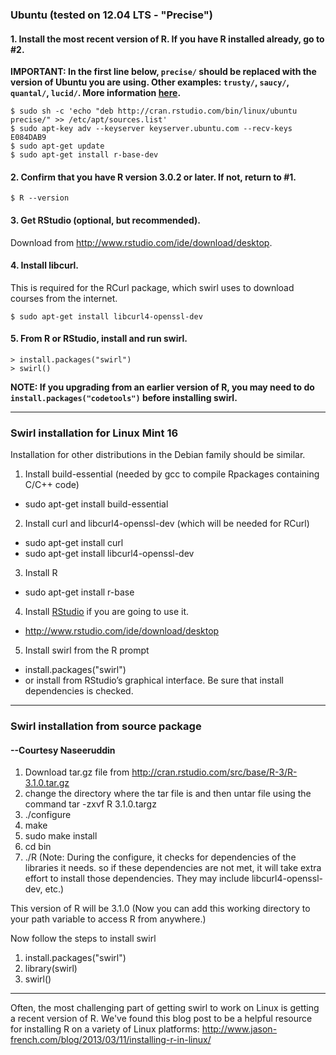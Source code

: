 ### Ubuntu (tested on 12.04 LTS - "Precise")

#### 1. Install the most recent version of R. If you have R installed already, go to #2.

**IMPORTANT: In the first line below, `precise/` should be replaced with the version of Ubuntu you are using. Other examples: `trusty/`, `saucy/`, `quantal/`, `lucid/`. More information [here](http://cran.r-project.org/bin/linux/ubuntu/README).**

```
$ sudo sh -c 'echo "deb http://cran.rstudio.com/bin/linux/ubuntu precise/" >> /etc/apt/sources.list'
$ sudo apt-key adv --keyserver keyserver.ubuntu.com --recv-keys E084DAB9
$ sudo apt-get update
$ sudo apt-get install r-base-dev
```

#### 2. Confirm that you have R version 3.0.2 or later. If not, return to #1.

```
$ R --version
```

#### 3. Get RStudio (optional, but recommended).

Download from http://www.rstudio.com/ide/download/desktop.

#### 4. Install libcurl.

This is required for the RCurl package, which swirl uses to download courses from the internet.

```
$ sudo apt-get install libcurl4-openssl-dev
```

#### 5. From R or RStudio, install and run swirl.

```
> install.packages("swirl")
> swirl()
```

**NOTE: If you upgrading from an earlier version of R, you may need to do `install.packages("codetools")` before installing swirl.**

***

### Swirl installation for Linux Mint 16

Installation for other distributions in the Debian family should be similar.

1. Install build-essential (needed by gcc to compile Rpackages containing C/C++ code)
 * sudo apt-get install build-essential
2. Install curl and libcurl4-openssl-dev (which will be needed for RCurl)
 * sudo apt-get install curl
 * sudo apt-get install libcurl4-openssl-dev
3. Install R
 * sudo apt-get install r-base
4. Install [RStudio](http://www.rstudio.com/ide/download/desktop) if you are going to use it.
 * http://www.rstudio.com/ide/download/desktop
5. Install swirl from the R prompt
 * install.packages("swirl")
 * or install from RStudio’s graphical interface. Be sure that install dependencies is checked.

***

### Swirl installation from source package
#### --Courtesy Naseeruddin

1. Download tar.gz file from http://cran.rstudio.com/src/base/R-3/R-3.1.0.tar.gz
2. change the directory where the tar file is and then untar file using the command   tar -zxvf R 3.1.0.targz
3. ./configure
4. make
5. sudo make install
6. cd bin
7. ./R
(Note: During the configure, it checks for dependencies of the libraries it needs. so if these dependencies are not met, it will take extra effort to install those dependencies. They may include libcurl4-openssl-dev, etc.)

This version of R will be 3.1.0 (Now you can add this working directory to your path variable to access R from anywhere.)

Now follow the steps to install swirl

1. install.packages("swirl")
2. library(swirl)
3. swirl()

***

Often, the most challenging part of getting swirl to work on Linux is getting a recent version of R. We've found this blog post to be a helpful resource for installing R on a variety of Linux platforms: http://www.jason-french.com/blog/2013/03/11/installing-r-in-linux/
